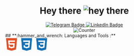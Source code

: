 <h1 align="center">
  Hey there
  <img src="https://media.giphy.com/media/hvRJCLFzcasrR4ia7z/giphy.gif" alt="hey there" width="30px"/>
</h1>

<div id="badges" align="center">
    <a href="https://t.me/sergeiown" target="_blank">
        <img src="https://img.shields.io/badge/telegram-grey?style=for-the-badge&logo=telegram&logoColor=white" alt="Telegram Badge" height="30"/>
  </a>
  <a href="https://www.linkedin.com/in/sehii-myshko/" target="_blank">
    <img src="https://img.shields.io/badge/LinkedIn-blue?style=for-the-badge&logo=linkedin&logoColor=white" alt="LinkedIn Badge" height="30"/>
      </a>
  </div>
  
<div id="counter" align="center">
<img src="https://komarev.com/ghpvc/?username=sergeiown&style=flat-square&color=blue" alt="Counter" height="25"/>
</div>
##
**:hammer_and_wrench: Languages and Tools :**
<div>
  <img src="https://github.com/sergeiown/sergeiown/blob/main/img/html5.svg" title="html5" alt="html5" width="40" height="40"/>&nbsp;
  <img src="https://github.com/sergeiown/sergeiown/blob/main/img/css3.svg" title="css3.svg" alt="css3.svg" width="40" height="40"/>&nbsp;
  <img src="https://github.com/sergeiown/sergeiown/blob/main/img/css3.svg" title="css3.svg" alt="css3.svg" width="40" height="40"/>&nbsp;
</div>
